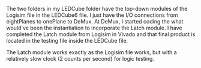 The two folders in my LEDCube folder have the top-down modules of the Logisim file in the LEDCube6 file. I just have the I/O connections from eightPlanes to onePlane to DeMux. At DeMux, I started coding the what would've been the instantiation to incorporate the Latch module. I have completed the Latch module from Logisim in Vivado and that final product is located in the testing file inside the LEDCube file.

The Latch module works exactly as the Logisim file works, but with a relatively slow clock (2 counts per second) for logic testing.

